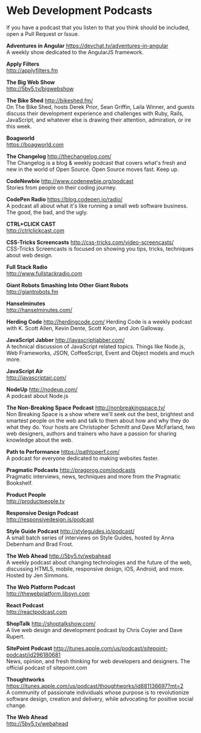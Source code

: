 # Web Development Podcasts

If you have a podcast that you listen to that you think should be included, open a Pull Request or Issue.

**Adventures in Angular** https://devchat.tv/adventures-in-angular
<br>A weekly show dedicated to the AngularJS framework.

**Apply Filters**
<br>http://applyfilters.fm

**The Big Web Show**
<br>http://5by5.tv/bigwebshow

**The Bike Shed** http://bikeshed.fm/
<br>On The Bike Shed, hosts Derek Prior, Sean Griffin, Laila Winner, and guests discuss their development experience and challenges with Ruby, Rails, JavaScript, and whatever else is drawing their attention, admiration, or ire this week.

**Boagworld**
<br>https://boagworld.com

**The Changelog** http://thechangelog.com/
<br>The Changelog is a blog & weekly podcast that covers what's fresh and new in the world of Open Source. Open Source moves fast. Keep up.

**CodeNewbie** http://www.codenewbie.org/podcast
<br>Stories from people on their coding journey.

**CodePen Radio** https://blog.codepen.io/radio/
<br>A podcast all about what it's like running a small web software business. The good, the bad, and the ugly.

**CTRL+CLICK CAST**
<br>http://ctrlclickcast.com

**CSS-Tricks Screencasts** http://css-tricks.com/video-screencasts/
<br>CSS-Tricks Screencasts is focused on showing you tips, tricks, techniques about web design.

**Full Stack Radio**
<br>http://www.fullstackradio.com

**Giant Robots Smashing Into Other Giant Robots**
<br>http://giantrobots.fm

**Hanselminutes** 
<br>http://hanselminutes.com/

**Herding Code** http://herdingcode.com/
Herding Code is a weekly podcast with K. Scott Allen, Kevin Dente, Scott Koon, and Jon Galloway.

**JavaScript Jabber** http://javascriptjabber.com/
<br>A technical discussion of JavaScript related topics. Things like Node.js, Web Frameworks, JSON, CoffeeScript, Event and Object models and much more.

**JavaScript Air**
<br>http://javascriptair.com/

**NodeUp** http://nodeup.com/
<br>A podcast about Node.js

**The Non-Breaking Space Podcast** http://nonbreakingspace.tv/
<br>Non Breaking Space is a show where we'll seek out the best, brightest and smartest people on the web and talk to them about how and why they do what they do. Your hosts are Christopher Schmitt and Dave McFarland, two web designers, authors and trainers who have a passion for sharing knowledge about the web.

**Path to Performance** https://pathtoperf.com/
<br>A podcast for everyone dedicated to making websites faster.

**Pragmatic Podcasts** http://pragprog.com/podcasts
<br>Pragmatic interviews, news, techniques and more from the Pragmatic Bookshelf.

**Product People**
<br>http://productpeople.tv

**Responsive Design Podcast**
<br>http://responsivedesign.is/podcast

**Style Guide Podcast** http://styleguides.io/podcast/
<br>A small batch series of interviews on Style Guides, hosted by Anna Debenham and Brad Frost.

**The Web Ahead** http://5by5.tv/webahead
<br>A weekly podcast about changing technologies and the future of the web, discussing HTML5, mobile, responsive design, iOS, Android, and more. Hosted by Jen Simmons.

**The Web Platform Podcast**
<br>http://thewebplatform.libsyn.com

**React Podcast**
<br>http://reactpodcast.com

**ShopTalk** http://shoptalkshow.com/
<br>A live web design and development podcast by Chris Coyier and Dave Rupert.

**SitePoint Podcast** http://itunes.apple.com/us/podcast/sitepoint-podcast/id296180681
<br>News, opinion, and fresh thinking for web developers and designers. The official podcast of sitepoint.com

**Thoughtworks** https://itunes.apple.com/us/podcast/thoughtworks/id881136697?mt=2
<br>A community of passionate individuals whose purpose is to revolutionize software design, creation and delivery, while advocating for positive social change.

**The Web Ahead**
<br>http://5by5.tv/webahead

